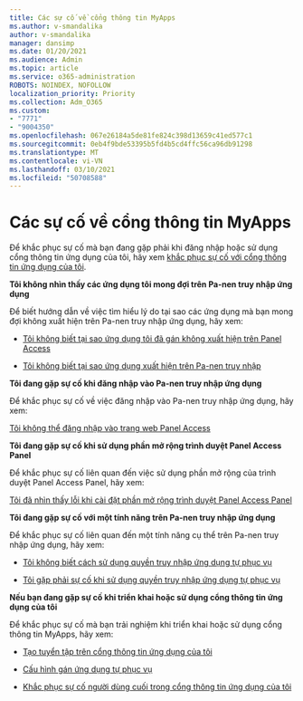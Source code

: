 ```yaml
---
title: Các sự cố về cổng thông tin MyApps
ms.author: v-smandalika
author: v-smandalika
manager: dansimp
ms.date: 01/20/2021
ms.audience: Admin
ms.topic: article
ms.service: o365-administration
ROBOTS: NOINDEX, NOFOLLOW
localization_priority: Priority
ms.collection: Adm_O365
ms.custom:
- "7771"
- "9004350"
ms.openlocfilehash: 067e26184a5de81fe824c398d13659c41ed577c1
ms.sourcegitcommit: 0eb4f9bde53395b5fd4b5cd4ffc56ca96db91298
ms.translationtype: MT
ms.contentlocale: vi-VN
ms.lasthandoff: 03/10/2021
ms.locfileid: "50708588"
---
```

# <a name="myapps-portal-issues"></a>Các sự cố về cổng thông tin MyApps

Để khắc phục sự cố mà bạn đang gặp phải khi đăng nhập hoặc sử dụng cổng thông tin ứng dụng của tôi, hãy xem [khắc phục sự cố với cổng thông tin ứng dụng của tôi](https://docs.microsoft.com/azure/active-directory/user-help/my-apps-portal-end-user-troubleshoot).

**Tôi không nhìn thấy các ứng dụng tôi mong đợi trên Pa-nen truy nhập ứng dụng**

Để biết hướng dẫn về việc tìm hiểu lý do tại sao các ứng dụng mà bạn mong đợi không xuất hiện trên Pa-nen truy nhập ứng dụng, hãy xem:

- [Tôi không biết tại sao ứng dụng tôi đã gán không xuất hiện trên Panel Access](https://docs.microsoft.com/azure/active-directory/manage-apps/application-sign-in-other-problem-access-panel)
     
- [Tôi không biết tại sao ứng dụng xuất hiện trên Pa-nen truy nhập](https://docs.microsoft.com/azure/active-directory/manage-apps/application-sign-in-other-problem-access-panel)

**Tôi đang gặp sự cố khi đăng nhập vào Pa-nen truy nhập ứng dụng**

Để khắc phục sự cố về việc đăng nhập vào Pa-nen truy nhập ứng dụng, hãy xem:

[Tôi không thể đăng nhập vào trang web Panel Access](https://docs.microsoft.com/azure/active-directory/manage-apps/application-sign-in-other-problem-access-panel)

**Tôi đang gặp sự cố khi sử dụng phần mở rộng trình duyệt Panel Access Panel**

Để khắc phục sự cố liên quan đến việc sử dụng phần mở rộng của trình duyệt Panel Access Panel, hãy xem:

[Tôi đã nhìn thấy lỗi khi cài đặt phần mở rộng trình duyệt Panel Access Panel](https://docs.microsoft.com/azure/active-directory/application-access-panel-extension-problem-installing/)

**Tôi đang gặp sự cố với một tính năng trên Pa-nen truy nhập ứng dụng**

Để khắc phục sự cố liên quan đến một tính năng cụ thể trên Pa-nen truy nhập ứng dụng, hãy xem:

- [Tôi không biết cách sử dụng quyền truy nhập ứng dụng tự phục vụ](https://docs.microsoft.com/azure/active-directory/manage-apps/access-panel-manage-self-service-access) 

- [Tôi gặp phải sự cố khi sử dụng quyền truy nhập ứng dụng tự phục vụ](https://docs.microsoft.com/azure/active-directory/manage-apps/access-panel-manage-self-service-access)
    
**Nếu bạn đang gặp sự cố khi triển khai hoặc sử dụng cổng thông tin ứng dụng của tôi**

Để khắc phục sự cố mà bạn trải nghiệm khi triển khai hoặc sử dụng cổng thông tin MyApps, hãy xem:

- [Tạo tuyển tập trên cổng thông tin ứng dụng của tôi](https://docs.microsoft.com/azure/active-directory/manage-apps/access-panel-collections) 
    
- [Cấu hình gán ứng dụng tự phục vụ](https://docs.microsoft.com/azure/active-directory/manage-apps/manage-self-service-access)
     
- [Khắc phục sự cố người dùng cuối trong cổng thông tin ứng dụng của tôi](https://docs.microsoft.com/azure/active-directory/user-help/my-apps-portal-end-user-troubleshoot)



